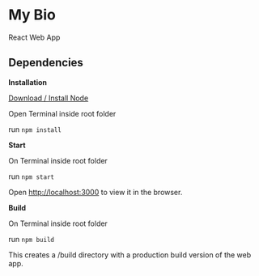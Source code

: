 # My Bio
React Web App
## Dependencies

**Installation**

[Download / Install Node](https://nodejs.org/en/download/)

Open Terminal inside root folder

run `npm install`

**Start**

On Terminal inside root folder

run `npm start`

Open [http://localhost:3000](http://localhost:3000) to view it in the browser.

**Build**

On Terminal inside root folder

run `npm build`

This creates a /build directory with a production build version of the web app.
